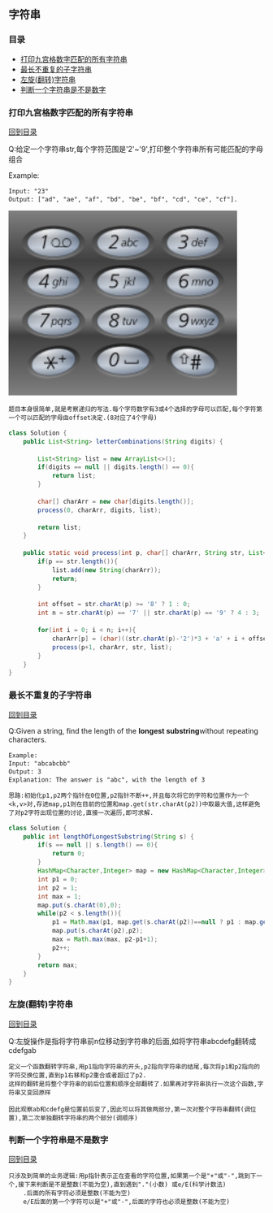 ## 字符串

### 目录

* [打印九宫格数字匹配的所有字符串](#打印九宫格数字匹配的所有字符串)
* [最长不重复的子字符串](#最长不重复的子字符串)
* [左旋(翻转)字符串](#左旋(翻转)字符串)
* [判断一个字符串是不是数字](#判断一个字符串是不是数字)



### 打印九宫格数字匹配的所有字符串

[回到目录](#目录)

Q:给定一个字符串str,每个字符范围是'2'~'9',打印整个字符串所有可能匹配的字母组合

Example:

```
Input: "23"
Output: ["ad", "ae", "af", "bd", "be", "bf", "cd", "ce", "cf"].
```

![1554519537828](../img/九宫格数字按键.png)

```
题目本身很简单,就是考察递归的写法.每个字符数字有3或4个选择的字母可以匹配,每个字符第一个可以匹配的字母由offset决定.(8对应了4个字母)
```

```java
class Solution {
    public List<String> letterCombinations(String digits) {
        
        List<String> list = new ArrayList<>();
        if(digits == null || digits.length() == 0){
            return list;
        }
        
        char[] charArr = new char[digits.length()];        
        process(0, charArr, digits, list);
        
        return list;
    }
    
    public static void process(int p, char[] charArr, String str, List<String> list){
        if(p == str.length()){
            list.add(new String(charArr));
            return;
        }
        
        int offset = str.charAt(p) >= '8' ? 1 : 0;
        int n = str.charAt(p) == '7' || str.charAt(p) == '9' ? 4 : 3;
        
        for(int i = 0; i < n; i++){
            charArr[p] = (char)((str.charAt(p)-'2')*3 + 'a' + i + offset);
            process(p+1, charArr, str, list);
        }      
    }
}
```



### 最长不重复的子字符串

[回到目录](#目录)

Q:Given a string, find the length of the **longest substring**without repeating characters.

```
Example:
Input: "abcabcbb"
Output: 3 
Explanation: The answer is "abc", with the length of 3
```

```
思路:初始化p1,p2两个指针在0位置,p2指针不断++,并且每次将它的字符和位置作为一个<k,v>对,存进map,p1则在目前的位置和map.get(str.charAt(p2))中取最大值,这样避免了对p2字符出现位置的讨论,直接一次遍历,即可求解.
```

```java
class Solution {
    public int lengthOfLongestSubstring(String s) {
        if(s == null || s.length() == 0){
            return 0;
        }     
        HashMap<Character,Integer> map = new HashMap<Character,Integer>();
        int p1 = 0;
        int p2 = 1;
        int max = 1;
        map.put(s.charAt(0),0);
        while(p2 < s.length()){
            p1 = Math.max(p1, map.get(s.charAt(p2))==null ? p1 : map.get(s.charAt(p2))+1); // 考虑一下空指针异常的问题
            map.put(s.charAt(p2),p2);
            max = Math.max(max, p2-p1+1);
            p2++;
        }
        return max;
    }
}
```



### 左旋(翻转)字符串

[回到目录](#目录)

Q:左旋操作是指将字符串前n位移动到字符串的后面,如将字符串abcdefg翻转成cdefgab

```
定义一个函数翻转字符串,用p1指向字符串的开头,p2指向字符串的结尾,每次将p1和p2指向的字符交换位置,直到p1右移和p2重合或者超过了p2.
这样的翻转是将整个字符串的前后位置和顺序全部翻转了.如果再对字符串执行一次这个函数,字符串又变回原样

因此观察ab和cdefg是位置前后变了,因此可以将其做两部分,第一次对整个字符串翻转(调位置),第二次单独翻转字符串的两个部分(调顺序)
```



### 判断一个字符串是不是数字

[回到目录](#目录)

```
只涉及到简单的业务逻辑:用p指针表示正在查看的字符位置,如果第一个是"+"或"-",跳到下一个,接下来判断是不是整数(不能为空),直到遇到"."(小数) 或e/E(科学计数法)
	.后面的所有字符必须是整数(不能为空)
	e/E后面的第一个字符可以是"+"或"-",后面的字符也必须是整数(不能为空)
```

